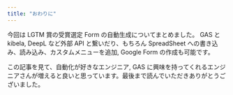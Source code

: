```yaml
---
title: "おわりに"
---
```


今回は LGTM 賞の受賞選定 Form の自動生成についてまとめました。
GAS と kibela, DeepL など外部 API と繋いだり、もちろん SpreadSheet への書き込み、読み込み、カスタムメニューを追加, Google Form の作成も可能です。

この記事を見て、自動化が好きなエンジニア, GAS に興味を持ってくれるエンジニアさんが増えると良いと思っています。最後まで読んでいただきありがとうございました。
